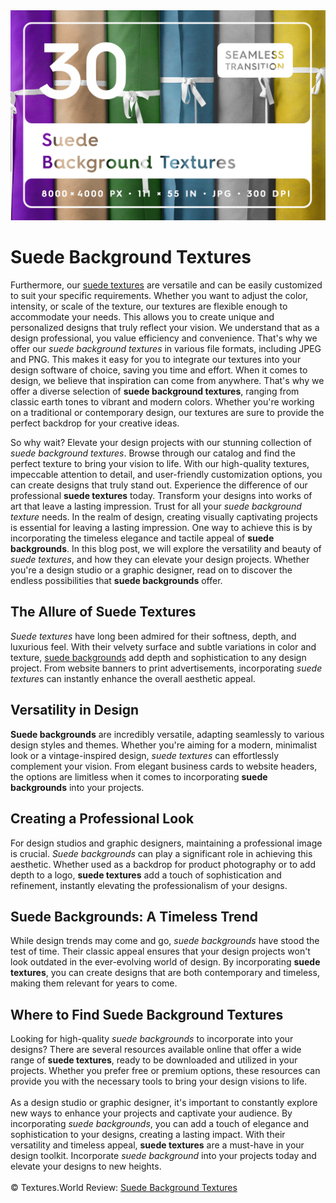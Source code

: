 
<img src="https://raw.githubusercontent.com/sanches812/suede-texture-backgrounds/main/30-Suede-Background-Textures-Cover-CreativeMarket.jpg" alt="Suede Background Textures">
<h1>Suede Background Textures</h1>

Furthermore, our <a href="https://textures.world/textile/30-suede-background-texture">suede textures</a> are versatile and can be easily customized to suit your specific requirements. Whether you want to adjust the color, intensity, or scale of the texture, our textures are flexible enough to accommodate your needs. This allows you to create unique and personalized designs that truly reflect your vision. We understand that as a design professional, you value efficiency and convenience. That's why we offer our <i>suede background textures</i> in various file formats, including JPEG and PNG. This makes it easy for you to integrate our textures into your design software of choice, saving you time and effort. When it comes to design, we believe that inspiration can come from anywhere. That's why we offer a diverse selection of <strong>suede background textures</strong>, ranging from classic earth tones to vibrant and modern colors. Whether you're working on a traditional or contemporary design, our textures are sure to provide the perfect backdrop for your creative ideas.

So why wait? Elevate your design projects with our stunning collection of <i>suede background textures</i>. Browse through our catalog and find the perfect texture to bring your vision to life. With our high-quality textures, impeccable attention to detail, and user-friendly customization options, you can create designs that truly stand out. Experience the difference of our professional <strong>suede textures</strong> today. Transform your designs into works of art that leave a lasting impression. Trust for all your <i>suede background texture</i> needs. In the realm of design, creating visually captivating projects is essential for leaving a lasting impression. One way to achieve this is by incorporating the timeless elegance and tactile appeal of <strong>suede backgrounds</strong>. In this blog post, we will explore the versatility and beauty of <i>suede textures</i>, and how they can elevate your design projects. Whether you're a design studio or a graphic designer, read on to discover the endless possibilities that <strong>suede backgrounds</strong> offer.

<h2>The Allure of Suede Textures</h2>
<i>Suede textures</i> have long been admired for their softness, depth, and luxurious feel. With their velvety surface and subtle variations in color and texture, <a href="https://textures.world/textile/30-suede-background-texture">suede backgrounds</a> add depth and sophistication to any design project. From website banners to print advertisements, incorporating <i>suede texture</i>s can instantly enhance the overall aesthetic appeal.

<h2>Versatility in Design</h2>
<strong>Suede backgrounds</strong> are incredibly versatile, adapting seamlessly to various design styles and themes. Whether you're aiming for a modern, minimalist look or a vintage-inspired design, <i>suede textures</i> can effortlessly complement your vision. From elegant business cards to website headers, the options are limitless when it comes to incorporating <strong>suede backgrounds</strong> into your projects.

<h2>Creating a Professional Look</h2>
For design studios and graphic designers, maintaining a professional image is crucial. <i>Suede backgrounds</i> can play a significant role in achieving this aesthetic. Whether used as a backdrop for product photography or to add depth to a logo, <strong>suede textures</strong> add a touch of sophistication and refinement, instantly elevating the professionalism of your designs.

<h2>Suede Backgrounds: A Timeless Trend</h2>
While design trends may come and go, <i>suede backgrounds</i> have stood the test of time. Their classic appeal ensures that your design projects won't look outdated in the ever-evolving world of design. By incorporating <strong>suede textures</strong>, you can create designs that are both contemporary and timeless, making them relevant for years to come.

<h2>Where to Find Suede Background Textures</h2>
Looking for high-quality <i>suede backgrounds</i> to incorporate into your designs? There are several resources available online that offer a wide range of <strong>suede textures</strong>, ready to be downloaded and utilized in your projects. Whether you prefer free or premium options, these resources can provide you with the necessary tools to bring your design visions to life.
<br /><br />
As a design studio or graphic designer, it's important to constantly explore new ways to enhance your projects and captivate your audience. By incorporating <i>suede backgrounds</i>, you can add a touch of elegance and sophistication to your designs, creating a lasting impact. With their versatility and timeless appeal, <strong>suede textures</strong> are a must-have in your design toolkit. Incorporate <i>suede background</i> into your projects today and elevate your designs to new heights.
<br /><br />
© Textures.World Review: <a href="https://textures.world/textile/30-suede-background-textures">Suede Background Textures</a>
